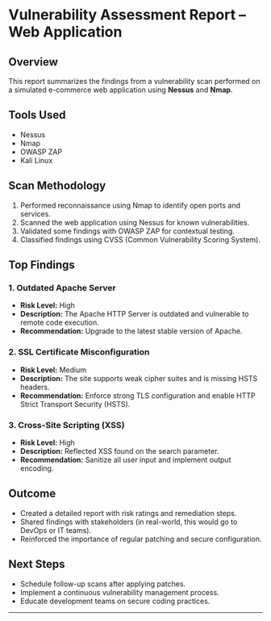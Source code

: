 # Vulnerability Assessment Report – Web Application

## Overview
This report summarizes the findings from a vulnerability scan performed on a simulated e-commerce web application using **Nessus** and **Nmap**.

## Tools Used
- Nessus
- Nmap
- OWASP ZAP
- Kali Linux

## Scan Methodology
1. Performed reconnaissance using Nmap to identify open ports and services.
2. Scanned the web application using Nessus for known vulnerabilities.
3. Validated some findings with OWASP ZAP for contextual testing.
4. Classified findings using CVSS (Common Vulnerability Scoring System).

## Top Findings

### 1. Outdated Apache Server
- **Risk Level:** High
- **Description:** The Apache HTTP Server is outdated and vulnerable to remote code execution.
- **Recommendation:** Upgrade to the latest stable version of Apache.

### 2. SSL Certificate Misconfiguration
- **Risk Level:** Medium
- **Description:** The site supports weak cipher suites and is missing HSTS headers.
- **Recommendation:** Enforce strong TLS configuration and enable HTTP Strict Transport Security (HSTS).

### 3. Cross-Site Scripting (XSS)
- **Risk Level:** High
- **Description:** Reflected XSS found on the search parameter.
- **Recommendation:** Sanitize all user input and implement output encoding.

## Outcome
- Created a detailed report with risk ratings and remediation steps.
- Shared findings with stakeholders (in real-world, this would go to DevOps or IT teams).
- Reinforced the importance of regular patching and secure configuration.

## Next Steps
- Schedule follow-up scans after applying patches.
- Implement a continuous vulnerability management process.
- Educate development teams on secure coding practices.

---

